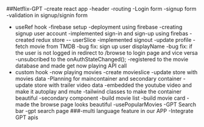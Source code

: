 ##Netflix-GPT
-create react app
-header
-routing
-Login form
-signup form
-validation in signup/signin form
- useRef hook
-firebase setup
-deployment using firebase
-creating signup user account
-implemented sign-in and sign-up using firebas
-created redux store -- userSlice
-implemented signout
-update profile
-fetch movie from TMDB
-bug fix: sign up user displayName
-bug fix: if the user is not logged in redirect to /browse to login page and vice versa
-unsubcribed to the onAuthStateChanged();
-registered to the movie database and made get now playing API call
- custom hook
-now playing movies
-create movieslice
-update store with movies data
-Planning for maincontainer and secondary container
-update store with trailer video data
-embedded the youtube video and make it autoplay and mute
-tailwind classes to make the container beautiful 
-secondary component
-build movie list
-build movie card
-made the browse page looks beautiful
-usePopularMovies
-GPT Search bar
-gpt search page
###-multi language feature in our APP
-Integrate GPT apis